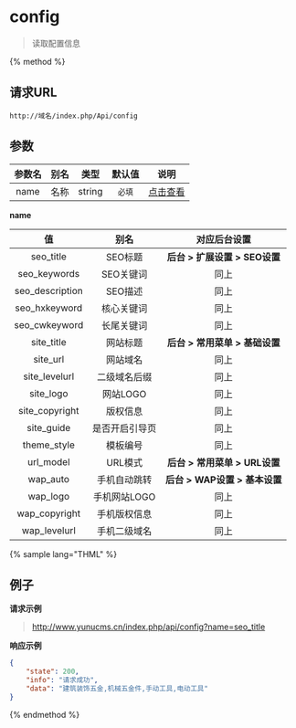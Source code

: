 # config

> 读取配置信息

{% method %}

## 请求URL

    http://域名/index.php/Api/config

## 参数

|参数名|别名|类型|默认值|说明|
|:----:|:--:|:--:|:----:|:--:|
|name|名称|string|`必填`|[点击查看](#name)|

<span id="name">**name**</span>

|值|别名|对应后台设置|
|:----:|:--:|:--:|
|seo_title|SEO标题|**后台 > 扩展设置 > SEO设置**|
|seo_keywords|SEO关键词|同上|
|seo_description|SEO描述|同上|
|seo_hxkeyword|核心关键词|同上|
|seo_cwkeyword|长尾关键词|同上|
|site_title|网站标题|**后台 > 常用菜单 > 基础设置**|
|site_url|网站域名|同上|
|site_levelurl|二级域名后缀|同上|
|site_logo|网站LOGO|同上|
|site_copyright|版权信息|同上|
|site_guide|是否开启引导页|同上|
|theme_style|模板编号|同上|
|url_model|URL模式|**后台 > 常用菜单 > URL设置**|
|wap_auto|手机自动跳转|**后台 > WAP设置 > 基本设置**|
|wap_logo|手机网站LOGO|同上|
|wap_copyright|手机版权信息|同上|
|wap_levelurl|手机二级域名|同上|

{% sample lang="THML" %}

## 例子

**请求示例**

> http://www.yunucms.cn/index.php/api/config?name=seo_title

**响应示例**

```json
{
    "state": 200,
    "info": "请求成功",
    "data": "建筑装饰五金,机械五金件,手动工具,电动工具"
}
```
{% endmethod %}
